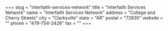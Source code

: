+++
slug = "interfaith-services-network"
title = "Interfaith Services Network"
name = "Interfaith Services Network"
address = "College and Cherry Streets"
city = "Clarksville"
state = "AR"
postal = "72830"
website = ""
phone = "479-754-2428"
fax = ""
+++
